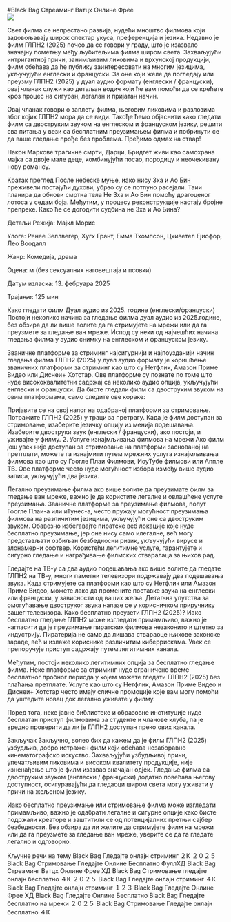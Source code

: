 #Black Bag Стреаминг Ватцх Онлине Фрее  
[![](https://i.imgur.com/qSNzIqt.png)](https://movie.rssnews.media/QtKEqtn.php)  
  
Свет филма се непрестано развија, нудећи мноштво филмова који задовољавају широк спектар укуса, преференција и језика. Недавно је филм ГЛПН2 (2025) почео да се говори у граду, што је изазвало значајну пометњу међу љубитељима филма широм света. Захваљујући интригантној причи, занимљивим ликовима и врхунској продукцији, филм обећава да ће публику заинтересовати на многим језицима, укључујући енглески и француски. За оне који желе да погледају или преузму ГЛПН2 (2025) у дуал аудио формату (енглески / француски), овај чланак служи као детаљан водич који ће вам помоћи да се крећете кроз процес на сигуран, легалан и пријатан начин.

Овај чланак говори о заплету филма, његовим ликовима и разлозима због којих ГЛПН2 мора да се види. Такође ћемо објаснити како гледати филм са двоструким звуком на енглеском и француском језику, решити сва питања у вези са бесплатним преузимањем филма и побринути се да ваше гледање прође без проблема. Пређимо одмах на ствар!

Након Маркове трагичне смрти, Дарци, Бридгет живи као самохрана мајка са двоје мале деце, комбинујући посао, породицу и неочекивану нову романсу.

Кратак преглед
После небеске муње, иако нису Зха и Ао Бин преживели постајући духови, убрзо су се потпуно расејали. Таии планира да обнови смртна тела Не Зха и Ао Бин помоћу драгоценог лотоса у седам боја. Међутим, у процесу реконструкције настају бројне препреке. Како ће се догодити судбина не Зха и Ао Бина?

Детаљи
Режија: Мајкл Морис

Улоге: Ренее Зеллвегер, Хугх Грант, Емма Тхомпсон, Цхиветел Ејиофор, Лео Воодалл

Жанр: Комедија, драма

Оцена: м (без сексуалних наговештаја и псовки)

Датум изласка: 13. фебруара 2025

Трајање: 125 мин

Како гледати филм Дуал аудио из 2025. године (енглески/француски)
Постоји неколико начина за гледање филма дуал аудио из 2025.године, без обзира да ли више волите да га стримујете на мрежи или да га преузмете за гледање ван мреже. Испод су неки од најчешћих начина гледања филма у аудио снимку на енглеском и француском језику.

Званичне платформе за стриминг најсигурнији и најпоузданији начин гледања филма ГЛПН2 (2025) у дуал аудио формату је коришћење званичних платформи за стриминг као што су Нетфлик, Амазон Приме Видео или Диснеи+ Хотстар. Ове платформе су познате по томе што нуде висококвалитетни садржај са неколико аудио опција, укључујући енглески и француски.
Да бисте гледали филм са двоструким звуком на овим платформама, само следите ове кораке:

Пријавите се на свој налог на одабраној платформи за стримовање. Потражите ГЛПН2 (2025) у траци за претрагу. Када је филм доступан за стримовање, изаберите језичку опцију из менија подешавања. Изаберите двоструки звук (енглески / француски), ако постоји, и уживајте у филму. 2. Услуге изнајмљивања филмова на мрежи Ако филм још увек није доступан за стримовање на платформи заснованој на претплати, можете га изнајмити путем мрежних услуга изнајмљивања филмова као што су Гоогле Плаи Филмови, ИоуТубе филмови или Аппле ТВ. Ове платформе често нуде могућност избора између више аудио записа, укључујући два језика.

Легално преузимање филма ако више волите да преузимате филм за гледање ван мреже, важно је да користите легалне и овлашћене услуге преузимања. Званичне платформе за преузимање филмова, попут Гоогле Плаи-а или иТунес-а, често пружају могућност преузимања филмова на различитим језицима, укључујући оне са двоструким звуком.
Обавезно избегавајте пиратске веб локације које нуде бесплатно преузимање, јер оне нису само илегалне, већ могу представљати озбиљан безбедносни ризик, укључујући вирусе и злонамерни софтвер. Користећи легитимне услуге, гарантујете и сигурно гледање и награђивање филмских стваралаца за њихов рад.

Гледајте на ТВ-у са два аудио подешавања ако више волите да гледате ГЛПН2 на ТВ-у, многи паметни телевизори подржавају два подешавања звука. Када стримујете са платформи као што су Нетфлик или Амазон Приме Видео, можете лако да промените поставке звука на енглески или француски, у зависности од ваших жеља. Детаљна упутства за омогућавање двоструког звука налазе се у корисничком приручнику вашег телевизора.
Како бесплатно преузети ГЛПН2 (2025)?
Иако бесплатно гледање ГЛПН2 може изгледати примамљиво, важно је нагласити да је преузимање пиратских филмова незаконито и штетно за индустрију. Пиратерија не само да лишава ствараоце њихове законске зараде, већ и излаже кориснике различитим киберрискама. Увек се препоручује приступ садржају путем легитимних канала.

Међутим, постоји неколико легитимних опција за бесплатно гледање филма. Неке платформе за стриминг нуде ограничено време бесплатног пробног периода у којем можете гледати ГЛПН2 (2025) без плаћања претплате. Услуге као што су Нетфлик, Амазон Приме Видео и Диснеи+ Хотстар често имају сличне промоције које вам могу помоћи да уштедите новац док легално уживате у филму.

Поред тога, неке јавне библиотеке и образовне институције нуде бесплатан приступ филмовима за студенте и чланове клуба, па је вредно проверити да ли је ГЛПН2 доступан преко ових канала.

Закључак
Закључно, волео бих да кажем да је филм ГЛПН2 (2025) узбудљив, добро истражен филм који обећава незаборавно кинематографско искуство. Захваљујући узбудљивој причи, упечатљивим ликовима и високом квалитету продукције, није изненађење што је филм изазвао значајан одјек. Гледање филма са двоструким звуком (енглески / француски) додатно повећава његову доступност, осигуравајући да гледаоци широм света могу уживати у причи на жељеном језику.

Иако бесплатно преузимање или стримовање филма може изгледати примамљиво, важно је одабрати легалне и сигурне опције како бисте подржали креаторе и заштитили се од потенцијалних претњи сајбер безбедности. Без обзира да ли желите да стримујете филм на мрежи или да га преузмете за гледање ван мреже, уверите се да га гледате легално и одговорно.

Кључне речи на тему
Black Bag Гледајте онлајн стриминг ２К ２０２５
Black Bag Стримовање Гледајте Онлине Бесплатно ФуллХД
Black Bag Стреаминг Ватцх Онлине Фрее ХД
Black Bag Стримовање гледајте онлајн бесплатно ４К ２０２５
Black Bag Гледајте онлајн стриминг ４К
Black Bag Гледајте онлајн стриминг １２３
Black Bag Гледајте Онлине Фрее ХД
Black Bag Гледајте Онлине Бесплатно
Black Bag Гледајте бесплатно на мрежи ２０２５
Black Bag Стримовање Гледајте онлајн бесплатно ４К
